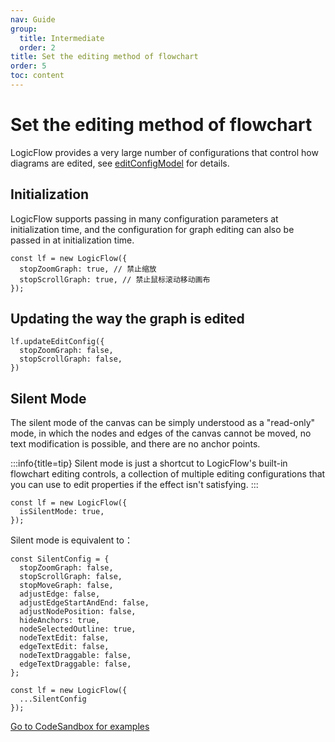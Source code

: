 ```yaml
---
nav: Guide
group:
  title: Intermediate
  order: 2
title: Set the editing method of flowchart
order: 5
toc: content
---
```


# Set the editing method of flowchart

LogicFlow provides a very large number of configurations that control how diagrams are edited,
see [editConfigModel](../../api/editConfigModel.en.md) for details.

## Initialization

LogicFlow supports passing in many configuration parameters at initialization time, and the
configuration for graph editing can also be passed in at initialization time.

```tsx | pure
const lf = new LogicFlow({
  stopZoomGraph: true, // 禁止缩放
  stopScrollGraph: true, // 禁止鼠标滚动移动画布
});
```

## Updating the way the graph is edited

```tsx | pure
lf.updateEditConfig({
  stopZoomGraph: false,
  stopScrollGraph: false,
})
```

## Silent Mode

The silent mode of the canvas can be simply understood as a "read-only" mode, in which the nodes and
edges of the canvas cannot be moved, no text modification is possible, and there are no anchor
points.

:::info{title=tip}
Silent mode is just a shortcut to LogicFlow's built-in flowchart editing controls, a collection of
multiple editing configurations that you can use to edit properties if the effect isn't satisfying.
:::

```tsx | pure
const lf = new LogicFlow({
  isSilentMode: true,
});
```

Silent mode is equivalent to：

```tsx | pure
const SilentConfig = {
  stopZoomGraph: false,
  stopScrollGraph: false,
  stopMoveGraph: false,
  adjustEdge: false,
  adjustEdgeStartAndEnd: false,
  adjustNodePosition: false,
  hideAnchors: true,
  nodeSelectedOutline: true,
  nodeTextEdit: false,
  edgeTextEdit: false,
  nodeTextDraggable: false,
  edgeTextDraggable: false,
};

const lf = new LogicFlow({
  ...SilentConfig
});
```

<a href="https://codesandbox.io/embed/pedantic-microservice-db76o?fontsize=14&hidenavigation=1&theme=dark&view=preview"> Go to CodeSandbox for examples </a>
